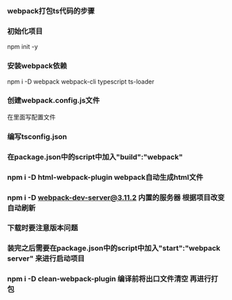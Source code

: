 ### webpack打包ts代码的步骤

### 初始化项目
npm init -y

### 安装webpack依赖
npm i -D webpack webpack-cli typescript ts-loader

### 创建webpack.config.js文件
在里面写配置文件

### 编写tsconfig.json

### 在package.json中的script中加入"build":"webpack"


### npm i -D html-webpack-plugin  webpack自动生成html文件



### npm i -D webpack-dev-server@3.11.2  内置的服务器  根据项目改变自动刷新  
### 下载时要注意版本问题
### 装完之后需要在package.json中的script中加入"start":"webpack server" 来进行启动项目


###  npm i -D clean-webpack-plugin  编译前将出口文件清空  再进行打包  